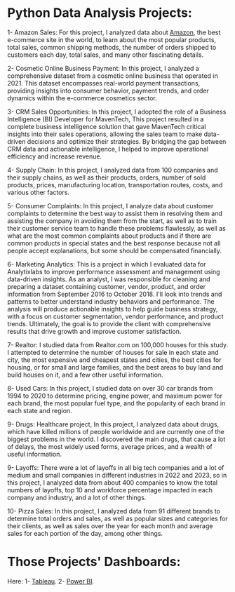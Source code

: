 # Python Data Analysis Projects:
1- Amazon Sales: For this project, I analyzed data about [Amazon](https://www.amazon.com/), the best e-commerce site in the world, to learn about the most popular products, total sales, common shipping methods, the number of orders shipped to customers each day, total sales, and many other fascinating details.
<br />

2- Cosmetic Online Business Payment:
In this project, I analyzed a comprehensive dataset from a cosmetic online business that operated in 2021. This dataset encompasses real-world payment transactions, providing insights into consumer behavior, payment trends, and order dynamics within the e-commerce cosmetics sector.
<br />

3- CRM Sales Opportunities: In this project, I adopted the role of a Business Intelligence (BI) Developer for MavenTech, This project resulted in a complete business intelligence solution that gave MavenTech critical insights into their sales operations, allowing the sales team to make data-driven decisions and optimize their strategies. By bridging the gap between CRM data and actionable intelligence, I helped to improve operational efficiency and increase revenue.
<br />

4- Supply Chain: In this project, I analyzed data from 100 companies and their supply chains, as well as their products, orders, number of sold products, prices, manufacturing location, transportation routes, costs, and various other factors. 
<br />

5- Consumer Complaints: In this project, I analyze data about customer complaints to determine the best way to assist them in resolving them and assisting the company in avoiding them from the start, as well as to train their customer service team to handle these problems flawlessly, as well as what are the most common complaints about products and if there are common products in special states and the best response because not all people accept explanations, but some should be compensated financially. 
<br />

6- Marketing Analytics: This is a project in which I evaluated data for Analytixlabs to improve performance assessment and management using data-driven insights. As an analyst, I was responsible for cleaning and preparing a dataset containing customer, vendor, product, and order information from September 2016 to October 2018. I'll look into trends and patterns to better understand industry behaviors and performance. The analysis will produce actionable insights to help guide business strategy, with a focus on customer segmentation, vendor performance, and product trends. Ultimately, the goal is to provide the client with comprehensive results that drive growth and improve customer satisfaction.
<br />

7- Realtor: I studied data from Realtor.com on 100,000 houses for this study. I attempted to determine the number of houses for sale in each state and city, the most expensive and cheapest states and cities, the best cities for housing, or for small and large families, and the best areas to buy land and build houses on it, and a few other useful information.
<br />

8- Used Cars: In this project, I studied data on over 30 car brands from 1994 to 2020 to determine pricing, engine power, and maximum power for each brand, the most popular fuel type, and the popularity of each brand in each state and region.
<br />

9- Drugs: Healthcare project, In this project, I analyzed data about drugs, which have killed millions of people worldwide and are currently one of the biggest problems in the world. I discovered the main drugs, that cause a lot of delays, the most widely used forms, average prices, and a wealth of useful information. 
<br />

9- Layoffs: There were a lot of layoffs in all big tech companies and a lot of medium and small companies in different industries in 2022 and 2023, so in this project, I analyzed data from about 400 companies to know the total numbers of layoffs, top 10 and workforce percentage impacted in each company and industry, and a lot of other things.
<br />

10- Pizza Sales: In this project, I analyzed data from 91 different brands to determine total orders and sales, as well as popular sizes and categories for their clients, as well as sales over the year for each month and average sales for each portion of the day, among other things. 
<br />


# Those Projects' Dashboards: 
Here: 
1- [Tableau](https://public.tableau.com/app/profile/yasser.alansary#!/).
2- [Power BI](https://mavenanalytics.io/profile/Yasser-Alansary/178850585).
